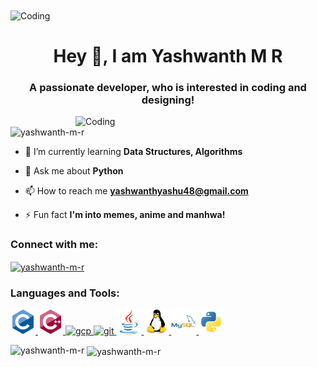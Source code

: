 <img align="center" alt="Coding" width="1080" src="https://www.cultofmac.com/ezoimgfmt/cdn.cultofmac.com/wp-content/uploads/2017/04/CoM-Pay-What-You-Want-Learn-to-Code-2017-Bundle.jpg">

<h1 align="center">Hey 👋, I am Yashwanth M R</h1>
<h3 align="center">A passionate developer, who is interested in coding and designing!</h3>

<img align="right" alt="Coding" width="400" src="https://media1.giphy.com/media/qgQUggAC3Pfv687qPC/giphy.gif?cid=ecf05e47w67v6vpi981ty40p8tnqtqzk6vhx08pd7gdes528&rid=giphy.gif&ct=g">

<p align="left"> <img src="https://komarev.com/ghpvc/?username=yashwanth-m-r&label=Profile%20views&color=0e75b6&style=flat" alt="yashwanth-m-r" /> </p>

- 🌱 I’m currently learning **Data Structures, Algorithms**

- 💬 Ask me about **Python**

- 📫 How to reach me **yashwanthyashu48@gmail.com**

- ⚡ Fun fact **I'm into memes, anime and manhwa!**

<h3 align="left">Connect with me:</h3>
<p align="left">
<a href="https://www.linkedin.com/in/yashwanth-m-r-86bb83212" target="blank"><img align="center" src="https://raw.githubusercontent.com/rahuldkjain/github-profile-readme-generator/master/src/images/icons/Social/linked-in-alt.svg" alt="yashwanth-m-r" height="30" width="40" /></a>
</p>

<h3 align="left">Languages and Tools:</h3>
<p align="left"> <a href="https://www.cprogramming.com/" target="_blank" rel="noreferrer"> <img src="https://raw.githubusercontent.com/devicons/devicon/master/icons/c/c-original.svg" alt="c" width="40" height="40"/> </a> <a href="https://www.w3schools.com/cpp/" target="_blank" rel="noreferrer"> <img src="https://raw.githubusercontent.com/devicons/devicon/master/icons/cplusplus/cplusplus-original.svg" alt="cplusplus" width="40" height="40"/> </a> <a href="https://cloud.google.com" target="_blank" rel="noreferrer"> <img src="https://www.vectorlogo.zone/logos/google_cloud/google_cloud-icon.svg" alt="gcp" width="40" height="40"/> </a> <a href="https://git-scm.com/" target="_blank" rel="noreferrer"> <img src="https://www.vectorlogo.zone/logos/git-scm/git-scm-icon.svg" alt="git" width="40" height="40"/> </a> <a href="https://www.java.com" target="_blank" rel="noreferrer"> <img src="https://raw.githubusercontent.com/devicons/devicon/master/icons/java/java-original.svg" alt="java" width="40" height="40"/> </a> <a href="https://www.linux.org/" target="_blank" rel="noreferrer"> <img src="https://raw.githubusercontent.com/devicons/devicon/master/icons/linux/linux-original.svg" alt="linux" width="40" height="40"/> </a> <a href="https://www.mysql.com/" target="_blank" rel="noreferrer"> <img src="https://raw.githubusercontent.com/devicons/devicon/master/icons/mysql/mysql-original-wordmark.svg" alt="mysql" width="40" height="40"/> </a> <a href="https://www.python.org" target="_blank" rel="noreferrer"> <img src="https://raw.githubusercontent.com/devicons/devicon/master/icons/python/python-original.svg" alt="python" width="40" height="40"/> </a> </p>

<p><img align="left" src="https://github-readme-stats.vercel.app/api/top-langs?username=yashwanth-m-r&show_icons=true&locale=en&layout=compact" alt="yashwanth-m-r" /></p>

<p>&nbsp;<img align="center" src="https://github-readme-stats.vercel.app/api?username=yashwanth-m-r&show_icons=true&locale=en" alt="yashwanth-m-r" /></p>
